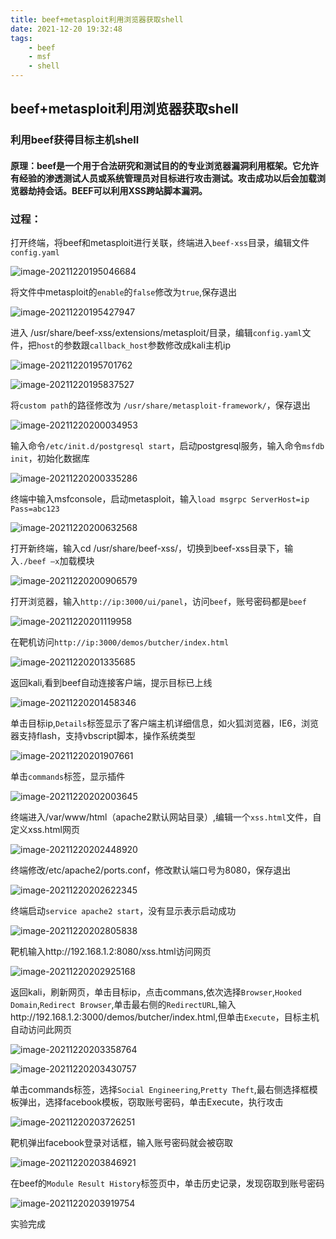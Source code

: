 ```yaml
---
title: beef+metasploit利用浏览器获取shell
date: 2021-12-20 19:32:48
tags: 
    - beef
    - msf
    - shell
---
```


## beef+metasploit利用浏览器获取shell

### 利用beef获得目标主机shell

#### 原理：beef是一个用于合法研究和测试目的的专业浏览器漏洞利用框架。它允许有经验的渗透测试人员或系统管理员对目标进行攻击测试。攻击成功以后会加载浏览器劫持会话。BEEF可以利用XSS跨站脚本漏洞。

### 过程：

打开终端，将beef和metasploit进行关联，终端进入`beef-xss`目录，编辑文件`config.yaml`

![image-20211220195046684](http://121.5.125.62/image/beef-metasploit利用浏览器获取shell/image-20211220195046684.png)

将文件中metasploit的`enable`的`false`修改为`true`,保存退出

![image-20211220195427947](http://121.5.125.62/image/beef-metasploit利用浏览器获取shell/image-20211220195427947.png)

进入 /usr/share/beef-xss/extensions/metasploit/目录，编辑`config.yaml`文件，把`host`的参数跟`callback_host`参数修改成kali主机ip

![image-20211220195701762](http://121.5.125.62/image/beef-metasploit利用浏览器获取shell/image-20211220195701762.png)

![image-20211220195837527](http://121.5.125.62/image/beef-metasploit利用浏览器获取shell/image-20211220195837527.png)

将`custom path`的路径修改为 `/usr/share/metasploit-framework/`，保存退出

![image-20211220200034953](http://121.5.125.62/image/beef-metasploit利用浏览器获取shell/image-20211220200034953.png)

输入命令`/etc/init.d/postgresql start`，启动postgresql服务，输入命令`msfdb init`，初始化数据库

![image-20211220200335286](http://121.5.125.62/image/beef-metasploit利用浏览器获取shell/image-20211220200335286.png)

终端中输入msfconsole，启动metasploit，输入`load msgrpc ServerHost=ip Pass=abc123`

![image-20211220200632568](http://121.5.125.62/image/beef-metasploit利用浏览器获取shell/image-20211220200632568.png)

打开新终端，输入cd /usr/share/beef-xss/，切换到beef-xss目录下，输入`./beef –x`加载模块

![image-20211220200906579](http://121.5.125.62/image/beef-metasploit利用浏览器获取shell/image-20211220200906579.png)

打开浏览器，输入`http://ip:3000/ui/panel`，访问`beef`，账号密码都是`beef`

![image-20211220201119958](http://121.5.125.62/image/beef-metasploit利用浏览器获取shell/image-20211220201119958.png)

在靶机访问`http://ip:3000/demos/butcher/index.html`

![image-20211220201335685](http://121.5.125.62/image/beef-metasploit利用浏览器获取shell/image-20211220201335685.png)

返回kali,看到beef自动连接客户端，提示目标已上线

![image-20211220201458346](http://121.5.125.62/image/beef-metasploit利用浏览器获取shell/image-20211220201458346.png)

单击目标ip,`Details`标签显示了客户端主机详细信息，如火狐浏览器，IE6，浏览器支持flash，支持vbscript脚本，操作系统类型

![image-20211220201907661](http://121.5.125.62/image/beef-metasploit利用浏览器获取shell/image-20211220201907661.png)

单击`commands`标签，显示插件

![image-20211220202003645](http://121.5.125.62/image/beef-metasploit利用浏览器获取shell/image-20211220202003645.png)

终端进入/var/www/html（apache2默认网站目录）,编辑一个`xss.html`文件，自定义xss.html网页

![image-20211220202448920](http://121.5.125.62/image/beef-metasploit利用浏览器获取shell/image-20211220202448920.png)

终端修改/etc/apache2/ports.conf，修改默认端口号为8080，保存退出

![image-20211220202622345](http://121.5.125.62/image/beef-metasploit利用浏览器获取shell/image-20211220202622345.png)

终端启动`service apache2 start`，没有显示表示启动成功

![image-20211220202805838](http://121.5.125.62/image/beef-metasploit利用浏览器获取shell/image-20211220202805838.png)

靶机输入http://192.168.1.2:8080/xss.html访问网页

![image-20211220202925168](http://121.5.125.62/image/beef-metasploit利用浏览器获取shell/image-20211220202925168.png)

返回kali，刷新网页，单击目标ip，点击commans,依次选择`Browser`,`Hooked Domain`,`Redirect Browser`,单击最右侧的`RedirectURL`,输入http://192.168.1.2:3000/demos/butcher/index.html,但单击`Execute`，目标主机自动访问此网页

![image-20211220203358764](http://121.5.125.62/image/beef-metasploit利用浏览器获取shell/image-20211220203358764.png)

![image-20211220203430757](http://121.5.125.62/image/beef-metasploit利用浏览器获取shell/image-20211220203430757.png)

单击commands标签，选择`Social Engineering`,`Pretty Theft`,最右侧选择框模板弹出，选择facebook模板，窃取账号密码，单击Execute，执行攻击

![image-20211220203726251](http://121.5.125.62/image/beef-metasploit利用浏览器获取shell/image-20211220203726251.png)

靶机弹出facebook登录对话框，输入账号密码就会被窃取

![image-20211220203846921](http://121.5.125.62/image/beef-metasploit利用浏览器获取shell/image-20211220203846921.png)

在beef的`Module Result History`标签页中，单击历史记录，发现窃取到账号密码

![image-20211220203919754](http://121.5.125.62/image/beef-metasploit利用浏览器获取shell/image-20211220203919754.png)

实验完成
